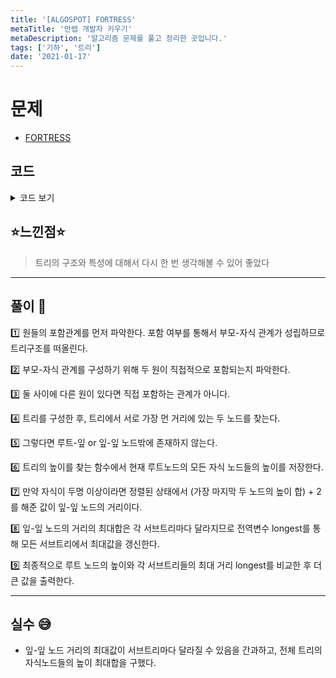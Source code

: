 ```yaml
---
title: '[ALGOSPOT] FORTRESS'
metaTitle: '만렙 개발자 키우기'
metaDescription: '알고리즘 문제를 풀고 정리한 곳입니다.'
tags: ['기하', '트리']
date: '2021-01-17'
---
```


# 문제

- [FORTRESS](https://www.algospot.com/judge/problem/read/FORTRESS)

## 코드

<details><summary> 코드 보기 </summary>

```javascript
#include <iostream>
#include <vector>
#include <cstring>
#include <string>
#include <algorithm>
using namespace std;
struct Circle
{
	int r;
	int x;
	int y;
	vector<int> children;
	bool operator< (Circle temp) {
		return r > temp.r;
	}
};
vector<Circle> circles;
int n, h[101], longest = 0;
int sqr(int a)
{
	return (a * a);
}
int getDist(int ia, int ib)
{
	Circle a = circles[ia], b = circles[ib];
	return sqr(a.x - b.x) + sqr(a.y - b.y);
}
bool enclose(int a, int b)
{
	int ra = circles[a].r, rb = circles[b].r;
	return ra > rb && getDist(a, b) <sqr(ra - rb);
}
bool isChild(int parent, int child)
{
	if (!enclose(parent, child)) return false;
	for (int i = 0; i < n; ++i)
	{
		if (i != parent && i != child && enclose(parent, i) && enclose(i, child))
			return false;
	}
	return true;
}
int getHeight(int root)
{
	vector<int> height;
	for (auto& elem : circles[root].children)
		height.push_back(getHeight(elem));
	if (height.empty()) return 0;
	sort(height.begin(), height.end());
	if (height.size() >= 2)
		longest = max(longest, 2 + height[height.size() - 2] + height[height.size() - 1]);
	return height.back() + 1;
}
int main()
{
	int tc, x, y, r;
	cin >> tc;
	while (tc-- > 0)
	{
		cin >> n;
		circles.resize(n);
		for (int i = 0; i < n; ++i)
			cin >> circles[i].x >> circles[i].y >> circles[i].r;
		sort(circles.begin(), circles.end());
		memset(h, 0, sizeof(h));
		for (int i = 0; i < n; ++i)
		{
			for(int j= i +1; j<n; ++j)
			{
				if (isChild(i, j))
					circles[i].children.push_back(j);
			}
		}
		longest = 0;
		int ans = getHeight(0);
		ans = max(ans, longest);
		cout << ans << '\n';
		circles.clear();
	}
}
```

오답 코드

```
#include <iostream>
#include <vector>
#include <cstring>
#include <string>
#include <algorithm>
using namespace std;
struct Circle
{
	int r;
	int x;
	int y;
	vector<int> children;
	bool operator< (Circle temp) {
		return r > temp.r;
	}
};
vector<Circle> circles;
int n, h[101];
int sqr(int a)
{
	return (a * a);
}
int getDist(int ia, int ib)
{
	Circle a = circles[ia], b = circles[ib];
	return sqr(a.x - b.x) + sqr(a.y - b.y);
}
bool enclose(int a, int b)
{
	int ra = circles[a].r, rb = circles[b].r;
	return ra > rb && getDist(a, b) <sqr(ra - rb);
}
bool isChild(int parent, int child)
{
	if (!enclose(parent, child)) return false;
	for (int i = 0; i < n; ++i)
	{
		if (i != parent && i != child && enclose(parent, i) && enclose(i, child))
			return false;
	}
	return true;
}
int getHeight(int root)
{
	int& height = h[root];
	for (auto& elem : circles[root].children)
		height = max(height, 1 + getHeight(elem));
	return height;
}
int getLongHeight(int root)
{
	vector<int> value;
	for (auto& elem : circles[root].children)
		value.push_back(1 + h[elem]);
	sort(value.begin(), value.end());
	if (value.size() >= 2)
		return value[value.size() - 1] + value[value.size() - 2];
	return value.back();
}
int main()
{
	int tc, x, y, r;
	cin >> tc;
	while (tc-- > 0)
	{
		cin >> n;
		circles.resize(n);
		for (int i = 0; i < n; ++i)
			cin >> circles[i].x >> circles[i].y >> circles[i].r;
		sort(circles.begin(), circles.end());
		memset(h, 0, sizeof(h));
		for (int i = 0; i < n; ++i)
		{
			for(int j= i +1; j<n; ++j)
			{
				if (isChild(i, j))
					circles[i].children.push_back(j);
			}
		}
		int ans = getHeight(0);
		ans = max(ans, getLongHeight(0));
		cout << ans << '\n';
		circles.clear();
	}
}
```

</details>

## ⭐️느낀점⭐️

> 트리의 구조와 특성에 대해서 다시 한 번 생각해볼 수 있어 좋았다

<hr/>

## 풀이 📣

1️⃣ 원들의 포함관계를 먼저 파악한다. 포함 여부를 통해서 부모-자식 관계가 성립하므로 트리구조를 떠올린다.

2️⃣ 부모-자식 관계를 구성하기 위해 두 원이 직접적으로 포함되는지 파악한다.

3️⃣ 둘 사이에 다른 원이 있다면 직접 포함하는 관계가 아니다.

4️⃣ 트리를 구성한 후, 트리에서 서로 가장 먼 거리에 있는 두 노드를 찾는다.

5️⃣ 그렇다면 루트-잎 or 잎-잎 노드밖에 존재하지 않는다.

6️⃣ 트리의 높이를 찾는 함수에서 현재 루트노드의 모든 자식 노드들의 높이를 저장한다.

7️⃣ 만약 자식이 두명 이상이라면 정렬된 상태에서 (가장 마지막 두 노드의 높이 합) + 2 를 해준 값이 잎-잎 노드의 거리이다.

8️⃣ 잎-잎 노드의 거리의 최대합은 각 서브트리마다 달라지므로 전역변수 longest를 통해 모든 서브트리에서 최대값을 갱신한다.

9️⃣ 최종적으로 루트 노드의 높이와 각 서브트리들의 최대 거리 longest를 비교한 후 더 큰 값을 출력한다.

<hr/>

## 실수 😅

- 잎-잎 노드 거리의 최대값이 서브트리마다 달라질 수 있음을 간과하고, 전체 트리의 자식노드들의 높이 최대합을 구했다.
